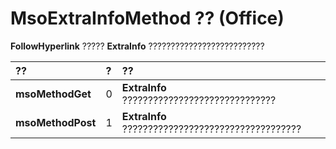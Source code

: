 
# MsoExtraInfoMethod ?? (Office)

 **FollowHyperlink** ????? **ExtraInfo** ??????????????????????????



|**??**|**?**|**??**|
|:-----|:-----|:-----|
|**msoMethodGet**|0|**ExtraInfo** ??????????????????????????????|
|**msoMethodPost**|1|**ExtraInfo** ???????????????????????????????????|
